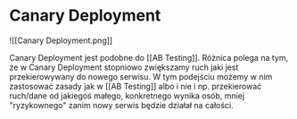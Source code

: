 # Canary Deployment

![[Canary Deployment.png]]

Canary Deployment jest podobne do [[AB Testing]]. Różnica polega na tym, że w Canary Deployment stopniowo zwiększamy ruch jaki jest przekierowywany do nowego serwisu. W tym podejściu możemy w nim zastosować zasady jak w [[AB Testing]] albo i nie i np. przekierować ruch/dane od jakiegoś małego, konkretnego wynika osób, mniej "ryzykownego" zanim nowy serwis będzie działał na całości.